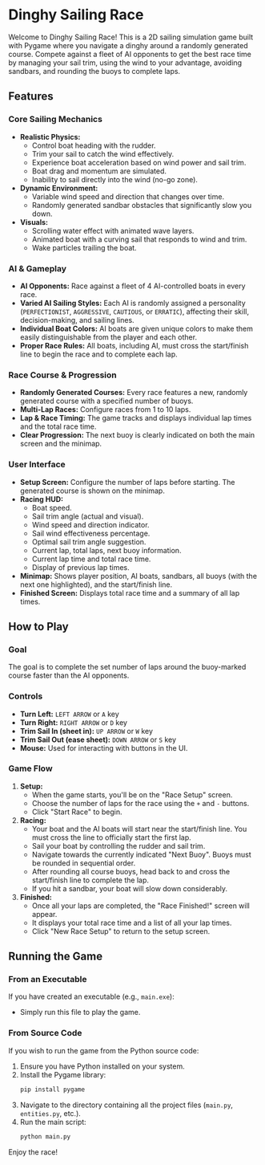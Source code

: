# Dinghy Sailing Race

Welcome to Dinghy Sailing Race! This is a 2D sailing simulation game built with Pygame where you navigate a dinghy around a randomly generated course. Compete against a fleet of AI opponents to get the best race time by managing your sail trim, using the wind to your advantage, avoiding sandbars, and rounding the buoys to complete laps.

## Features

### Core Sailing Mechanics
* **Realistic Physics:**
    * Control boat heading with the rudder.
    * Trim your sail to catch the wind effectively.
    * Experience boat acceleration based on wind power and sail trim.
    * Boat drag and momentum are simulated.
    * Inability to sail directly into the wind (no-go zone).
* **Dynamic Environment:**
    * Variable wind speed and direction that changes over time.
    * Randomly generated sandbar obstacles that significantly slow you down.
* **Visuals:**
    * Scrolling water effect with animated wave layers.
    * Animated boat with a curving sail that responds to wind and trim.
    * Wake particles trailing the boat.

### AI & Gameplay
* **AI Opponents:** Race against a fleet of 4 AI-controlled boats in every race.
* **Varied AI Sailing Styles:** Each AI is randomly assigned a personality (`PERFECTIONIST`, `AGGRESSIVE`, `CAUTIOUS`, or `ERRATIC`), affecting their skill, decision-making, and sailing lines.
* **Individual Boat Colors:** AI boats are given unique colors to make them easily distinguishable from the player and each other.
* **Proper Race Rules:** All boats, including AI, must cross the start/finish line to begin the race and to complete each lap.

### Race Course & Progression
* **Randomly Generated Courses:** Every race features a new, randomly generated course with a specified number of buoys.
* **Multi-Lap Races:** Configure races from 1 to 10 laps.
* **Lap & Race Timing:** The game tracks and displays individual lap times and the total race time.
* **Clear Progression:** The next buoy is clearly indicated on both the main screen and the minimap.

### User Interface
* **Setup Screen:** Configure the number of laps before starting. The generated course is shown on the minimap.
* **Racing HUD:**
    * Boat speed.
    * Sail trim angle (actual and visual).
    * Wind speed and direction indicator.
    * Sail wind effectiveness percentage.
    * Optimal sail trim angle suggestion.
    * Current lap, total laps, next buoy information.
    * Current lap time and total race time.
    * Display of previous lap times.
* **Minimap:** Shows player position, AI boats, sandbars, all buoys (with the next one highlighted), and the start/finish line.
* **Finished Screen:** Displays total race time and a summary of all lap times.

## How to Play

### Goal
The goal is to complete the set number of laps around the buoy-marked course faster than the AI opponents.

### Controls
* **Turn Left:** `LEFT ARROW` or `A` key
* **Turn Right:** `RIGHT ARROW` or `D` key
* **Trim Sail In (sheet in):** `UP ARROW` or `W` key
* **Trim Sail Out (ease sheet):** `DOWN ARROW` or `S` key
* **Mouse:** Used for interacting with buttons in the UI.

### Game Flow
1.  **Setup:**
    * When the game starts, you'll be on the "Race Setup" screen.
    * Choose the number of laps for the race using the `+` and `-` buttons.
    * Click "Start Race" to begin.
2.  **Racing:**
    * Your boat and the AI boats will start near the start/finish line. You must cross the line to officially start the first lap.
    * Sail your boat by controlling the rudder and sail trim.
    * Navigate towards the currently indicated "Next Buoy". Buoys must be rounded in sequential order.
    * After rounding all course buoys, head back to and cross the start/finish line to complete the lap.
    * If you hit a sandbar, your boat will slow down considerably.
3.  **Finished:**
    * Once all your laps are completed, the "Race Finished!" screen will appear.
    * It displays your total race time and a list of all your lap times.
    * Click "New Race Setup" to return to the setup screen.

## Running the Game

### From an Executable
If you have created an executable (e.g., `main.exe`):
* Simply run this file to play the game.

### From Source Code
If you wish to run the game from the Python source code:
1.  Ensure you have Python installed on your system.
2.  Install the Pygame library:
    ```bash
    pip install pygame
    ```
3.  Navigate to the directory containing all the project files (`main.py`, `entities.py`, etc.).
4.  Run the main script:
    ```bash
    python main.py
    ```

Enjoy the race!